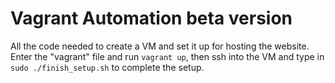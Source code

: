 # Vagrant Automation beta version

All the code needed to create a VM and set it up for hosting the website. Enter the "vagrant" file and run `vagrant up`, then ssh into the VM and type in `sudo ./finish_setup.sh` to complete the setup.
